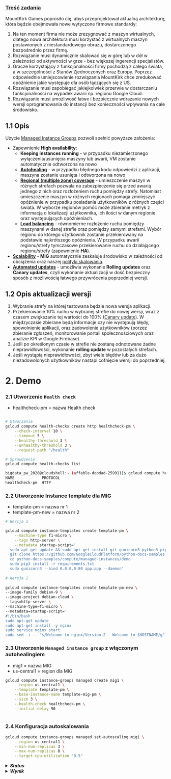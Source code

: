 ### [Treść zadania](https://szkolachmury.pl/google-cloud-platform-droga-architekta/tydzien-5-instance-groups-i-autoskalowanie/zadanie-domowe-nr-5/) 

MountKirk Games poprosiło cię, abyś przeprojektował aktualną architekturę, która będzie obejmowała nowe wytyczone firmowe standardy:

1. Na ten moment firma nie może zrezygnować z maszyn wirtualnych, dlatego nowa architektura musi korzystać z wirtualnych maszyn postawionych z niestandardowego obrazu, dostarczonego bezpośrednio przez firmę.
2. Rozwiązanie musi dynamicznie skalować się w górę lub w dół w zależności od aktywności w grze - bez większej ingerencji specjalistów.
3. Gracze korzystający z funkcjonalności firmy pochodzą z całego świata, a w szczególności z Stanów Zjednoczonych oraz Europy. Poprzez odpowiednie umiejscowienie rozwiązania MountKirk chce zredukować opóźnienie jakie występuje dla osób łączących się z US.
4. Rozwiązanie musi zapobiegać jakiejkolwiek przerwie w dostarczaniu funkcjonalności na wypadek awarii np. regionu Google Cloud.
5. Rozwiązanie musi umożliwość łatwe i bezpiecznie wdrażanie nowych wersji oprogramowania do instancji bez konieczności wpływania na całe środowisko.

## 1.1 Opis
Użycie [Managed Instance Groups](https://cloud.google.com/compute/docs/instance-groups/) pozwoli spełnić powyższe założenia:
* Zapewnienie **High availability**:
  * **Keeping instances running** - w przypadku niezamierzonego wyłączenia/usunięcia maszyny lub awarii, VM zostanie automatycznie odtworzona na nowo
  * [**Autohealing**](https://cloud.google.com/compute/docs/instance-groups/#autohealing) - w przypadku błędnego kodu odpowiedzi z aplikacji, maszyna zostanie usunięta i odtworzona na nowo
  * [**Regional (multiple zone) coverage**](https://cloud.google.com/compute/docs/instance-groups/#types_of_managed_instance_groups) - umieszczenie maszyn w różnych strefach pozwala na zabezpieczenie się przed awarią jednego z nich oraz rozłożeniem ruchu pomiędzy strefy. Natomiast umieszczenie maszyn w różnych regionach pomaga zmniejszyć opóźnienie w przypadku posiadania użytkowników z różnych części świata. W wyborze regionów pomóc może zbieranie metryk z informacją o lokalizacji użytkownika, ich ilości w danym regionie oraz występujących opóźnieniach.
  * [**Load balancing**](https://cloud.google.com/compute/docs/instance-groups/#load_balancing) - równomierne rozłożenie ruchu pomiędzy maszynami w danej strefie oraz pomiędzy samymi strefami. Wybór regionu do którego użytkownik zostanie przekierowany na podstawie najkrótszego opóźnienia. W przypadku awarii regionu/strefy tymczasowe przekierowanie ruchu do działającego regionu/strefy (zapewnienie **HA**).
* [**Scalability**](https://cloud.google.com/compute/docs/instance-groups/#autoscaling) - **MIG** automatycznie zeskaluje środowisko w zależności od obciążenia oraz naszej [polityki skalowania](https://cloud.google.com/compute/docs/autoscaler/#policies).
* [**Automated updates**](https://cloud.google.com/compute/docs/instance-groups/#automatic_updating) - umożliwia wykonanie **Rolling updates** oraz **Canary updates**, czyli wykonanie aktualizacji w dość bezpieczny sposób z możliwością łatwego przywrócenia poprzedniej wersji.

## 1.2 Opis aktualizacji wersji

1. Wybranie strefy na której testowana będzie nowa wersja aplikacji.
2. Przekierowanie 10% ruchu w wybranej strefie do nowej wersji, wraz z czasem zwiększanie tej wartości do 100% ([Canary update](https://cloud.google.com/compute/docs/instance-groups/rolling-out-updates-to-managed-instance-groups#starting_a_canary_update)). W międzyczasie zbierane będą informacje czy nie występują błędy, spowolnienie aplikacji, oraz zadowolenie użytkowników (porzez zbieranie zgłoszeń, monitorowanie portali społecznościowych oraz analizie KPI w Google Firebase).
3. Jeśli po określonym czasie w strefie nie zostaną odnotowane żadne nieprawidłowości, wykonanie **rolling update** w pozostałych strefach.
4. Jeśli wystąpią nieprawidłowości, zbyt wiele błędów lub za dużo niezadowolonych użytkowników nastapi cofnięcie wersji do poprzedniej.

# 2. Demo

### 2.1 Utworzenie `Health check`

- healthcheck-pm = nazwa Health check

```bash

# Utworzenie
gcloud compute health-checks create http healthcheck-pm \
    --check-interval 10 \
    --timeout 5 \
    --healthy-threshold 3 \
    --unhealthy-threshold 3 \
    --request-path "/health"

# Sprawdzenie
gcloud compute health-checks list

bigdata_pw_2020@cloudshell:~ (affable-doodad-259911)$ gcloud compute health-checks list
NAME            PROTOCOL
healthcheck-pm  HTTP
```
### 2.2 Utworzenie Instance template dla MIG

- template-pm = nazwa nr 1
- template-pm-new = nazwa nr 2

```bash
# Wersja 1

gcloud compute instance-templates create template-pm \
    --machine-type f1-micro \
    --tags http-server \
    --metadata startup-script='
  sudo apt-get update && sudo apt-get install git gunicorn3 python3-pip -y
  git clone https://github.com/GoogleCloudPlatform/python-docs-samples.git
  cd python-docs-samples/compute/managed-instances/demo
  sudo pip3 install -r requirements.txt
  sudo gunicorn3 --bind 0.0.0.0:80 app:app --daemon'
  
# Wersja 2
   
gcloud compute instance-templates create template-pm-new \
--image-family debian-9 \
--image-project debian-cloud \
--tags=http-server \
--machine-type=f1-micro \
--metadata=startup-script='
#!/bin/bash
sudo apt-get update 
sudo apt-get install -y nginx 
sudo service nginx start 
sudo sed -i -- "s/Welcome to nginx/Version:2 - Welcome to $HOSTNAME/g" /var/www/html/index.nginx-debian.html'
```
### 2.3 Utworzenie `Managed instance group` z włączonym autohealingiem

- mig1 = nazwa MIG 
- us-central1 = region dla MIG

```bash
gcloud compute instance-groups managed create mig1 \
    --region us-central1 \
    --template template-pm \
    --base-instance-name template-mig-pm \
    --size 3 \
    --health-check healthcheck-pm \
    --initial-delay 90 
    
```
### 2.4 Konfiguracja autoskalowania

```bash
gcloud compute instance-groups managed set-autoscaling mig1 \
    --region us-central1 \
    --min-num-replicas 3 \
    --max-num-replicas 8 \
    --target-cpu-utilization "0.5"
```

<details>
  <summary><b><i>Status</i></b></summary>

```bash

gcloud compute instance-groups managed list-instances mig1 --region us-central1

bigdata_pw_2020@cloudshell:~ (affable-doodad-259911)$ gcloud compute instance-groups managed list-instances mig1 --region us-central1
NAME                  ZONE           STATUS   HEALTH_STATE  ACTION  INSTANCE_TEMPLATE  VERSION_NAME  LAST_ERROR
template-mig-pm-x075  us-central1-b  RUNNING  HEALTHY       NONE    template-pm
template-mig-pm-3794  us-central1-c  RUNNING  HEALTHY       NONE    template-pm
template-mig-pm-jhk9  us-central1-f  RUNNING  HEALTHY       NONE    template-pm
```
</details>

<details>
  <summary><b><i>Wynik</i></b></summary>
 
 Niektóre VM wywalają się!

```bash

gcloud compute instance-groups managed list-instances mig1 --region us-central1

bigdata_pw_2020@cloudshell:~ (affable-doodad-259911)$ gcloud compute instance-groups managed list-instances mig1 --region us-central1
NAME                  ZONE           STATUS   HEALTH_STATE  ACTION    INSTANCE_TEMPLATE  VERSION_NAME  LAST_ERROR
template-mig-pm-jl23  us-central1-b           UNKNOWN       CREATING  template-pm                      Error QUOTA_EXCEEDED: Instance 'template-mig-pm-jl23' creation failed: Quota 'IN_USE_ADDRESSES' exceeded.  Limit: 4.0 in region us-central1.
template-mig-pm-pp0c  us-central1-b           UNKNOWN       CREATING  template-pm                      Error QUOTA_EXCEEDED: Instance 'template-mig-pm-pp0c' creation failed: Quota 'IN_USE_ADDRESSES' exceeded.  Limit: 4.0 in region us-central1.
template-mig-pm-x075  us-central1-b  RUNNING  HEALTHY       NONE      template-pm
template-mig-pm-3794  us-central1-c  RUNNING  HEALTHY       NONE      template-pm
template-mig-pm-tzds  us-central1-c  RUNNING  HEALTHY       NONE      template-pm
template-mig-pm-v64k  us-central1-c           UNKNOWN       CREATING  template-pm                      Error QUOTA_EXCEEDED: Instance 'template-mig-pm-v64k' creation failed: Quota 'IN_USE_ADDRESSES' exceeded.  Limit: 4.0 in region us-central1.
template-mig-pm-jhk9  us-central1-f  RUNNING  HEALTHY       NONE      template-pm
template-mig-pm-w5wb  us-central1-f           UNKNOWN       CREATING  template-pm                      Error QUOTA_EXCEEDED: Instance 'template-mig-pm-w5wb' creation failed: Quota 'IN_USE_ADDRESSES' exceeded.  Limit: 4.0 in region us-central1.

```
</details>
